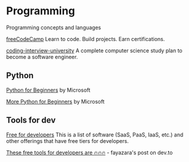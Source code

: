 # Programming

Programming concepts and languages

[freeCodeCamp](https://www.freecodecamp.org/) Learn to code. Build projects. Earn certifications.

[coding-interview-university](https://github.com/jwasham/coding-interview-university) A complete computer science study plan to become a software engineer.

## Python

[Python for Beginners](https://www.youtube.com/playlist?list=PLlrxD0HtieHhS8VzuMCfQD4uJ9yne1mE6) by Microsoft

[More Python for Beginners](https://www.youtube.com/playlist?list=PLlrxD0HtieHiXd-nEby-TMCoUNwhbLUnj) by Microsoft

## Tools for dev

[Free for developers](https://free-for.dev/) This is a list of software (SaaS, PaaS, IaaS, etc.) and other offerings that have free tiers for developers.

[These free tools for developers are 🔥🔥🔥](https://dev.to/fayazara/this-free-tools-for-developers-are-45p3) - fayazara's post on dev.to
